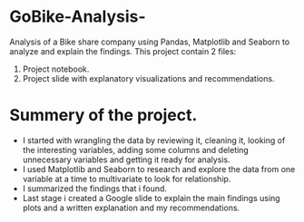 # GoBike-Analysis-

Analysis of a Bike share company using Pandas, Matplotlib and Seaborn to analyze and  explain the findings.
This project contain 2 files:
1) Project notebook.
2) Project slide with explanatory visualizations and recommendations.

# Summery of the project.

* I started with wrangling the data by reviewing it, cleaning it, looking of the interesting variables, adding some columns and       deleting unnecessary variables and getting it ready for analysis.
* I used Matplotlib and Seaborn to research and explore the data from one variable at a time to multivariate to look for             relationship.
* I summarized the findings that i found.
* Last stage i created a Google slide to explain the main findings using plots and a written explanation and my recommendations.
